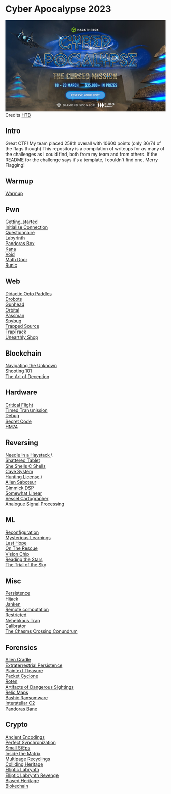 # Cyber Apocalypse 2023

![My dog ate the banner](./CyberApocalypseBanner.jpg)
Credits [HTB](http://ctf.hackthebox.com)

## Intro
Great CTF! My team placed 258th overall with 10600 points (only 36/74 of the flags though)
This repository is a compilation of writeups for as many of the challenges as I could find, both from my team and from others. If the README for the challenge says it's a template, I couldn't find one. Merry Flagging!

## Warmup
[Warmup <sanitycheck>](warmup/warmup/README.md)

## Pwn

[Getting_started <very easy>](pwn/getting_started/README.md)\
[Initialise Connection <very easy>](pwn/initialise_connection/README.md)\
[Questionnaire <very easy>](pwn/questionnaire/README.md)\
[Labyrinth <easy>](pwn/labyrinth/README.md)\
[Pandoras Box <easy>](pwn/pandoras_box/README.md)\
[Kana <medium>](pwn/kana/README.md)\
[Void <medium>](pwn/void/README.md)\
[Math Door <hard>](pwn/math_door/README.md)\
[Runic <insane>](pwn/runic/README.md)

## Web

[Didactic Octo Paddles <medium>](web/didactic_octo_paddles/README.md)\
[Drobots <very easy>](web/drobots/README.md)\
[Gunhead <very easy>](web/gunhead/README.md)\
[Orbital <easy>](web/orbital/README.md)\
[Passman <easy>](web/passman/README.md)\
[Spybug <medium>](web/spybug/README.md)\
[Trapped Source <very easy>](web/trapped_source/README.md)\
[TrapTrack <hard>](web/traptrack/README.md)\
[Unearthly Shop <hard>](web/unearthly_shop/README.md)

## Blockchain

[Navigating the Unknown <very easy>](blockchain/navigation_the_unknown/README.md)\
[Shooting 101 <very easy>](blockchain/shooting_101/README.md)\
[The Art of Deception <easy>](blockchain/the_art_of_deception/README.md)

## Hardware

[Critical Flight <very easy>](hardware/critical_flight/README.md)\
[Timed Transmission <very easy>](hardware/timed_transmission/README.md)\
[Debug <easy>](hardware/debug/README.md)\
[Secret Code <easy>](hardware/secret_code/README.md)\
[HM74 <medium>](hardware/hm74/README.md)

## Reversing

[Needle in a Haystack <very easy>](reversing/needle_in_a_haystack/README.md)\	
[Shattered Tablet <very easy>](reversing/shattered_tablet/README.md)\
[She Shells C Shells <very easy>](reversing/she_shells_c_shells/README.md)\
[Cave System <easy>](reversing/cave_system/README.md)\
[Hunting License <easy>](reversing/hunting_license/README.md)\	
[Alien Saboteur <medium>](reversing/alien_saboteur/README.md)\
[Gimmick DSP <medium>](reversing/gimmick_dsp/README.md)\
[Somewhat Linear <hard>](reversing/somewhat_linear/README.md)\
[Vessel Cartographer <hard>](reversing/vessel_cartographer/README.md)\
[Analogue Signal Processing <insane>](reversing/analogue_signal_processing/README.md)

## ML

[Reconfiguration <very easy>](ml/reconfiguration/README.md)\
[Mysterious Learnings <easy>](ml/mysterious_learnings/README.md)\
[Last Hope <medium>](ml/last_hope/README.md)\
[On The Rescue <medium>](ml/on_the_rescue/README.md)\
[Vision Chip <medium>](ml/vision_chip/README.md)\
[Reading the Stars <hard>](ml/reading_the_stars/README.md)\
[The Trial of the Sky <insane>](ml/the_trial_of_the_sky/README.md)

## Misc

[Persistence <very easy>](misc/persistence/README.md)\
[Hijack <easy>](misc/hijack/README.md)\
[Janken <easy>](misc/janken/README.md)\
[Remote computation <easy>](misc/remote_computation/README.md)\
[Restricted <easy>](misc/restricted/README.md)\
[Nehebkaus Trap <medium>](misc/nehebkaus_trap/README.md)\
[Calibrator <hard>](misc/calibrator/README.md)\
[The Chasms Crossing Conundrum <hard>](misc/the_chasms_crossing_conundrum/README.md)

## Forensics

[Alien Cradle <very easy>](forensics/alien_cradle/README.md)\
[Extraterrestrial Persistence <very easy>](forensics/extraterrestrial_persistence/README.md)\
[Plaintext Tleasure <very easy>](forensics/plaintext_tleasure/README.md)\
[Packet Cyclone <easy>](forensics/packet_cyclone/README.md)\
[Roten <easy>](forensics/roten/README.md)\
[Artifacts of Dangerous Sightings <medium>](forensics/artifacts_of_dangerous_sightings/README.md)\
[Relic Maps <medium>](forensics/relic_maps/README.md)\
[Bashic Ransomware <hard>](forensics/bashic_ransomware/README.md)\
[Interstellar C2 <hard>](forensics/interstellar_c2/README.md)\
[Pandoras Bane <insane>](forensics/pandoras_bane/README.md)

## Crypto

[Ancient Encodings <very easy>](crypto/ancient_encodings/README.md)\
[Perfect Synchronization <very easy>](crypto/perfect_synchronization/README.md)\
[Small StEps <very easy>](crypto/small_steps/README.md)\
[Inside the Matrix <easy>](crypto/inside_the_matrix/README.md)\
[Multipage Recyclings <easy>](crypto/multipage_recyclings/README.md)\
[Colliding Heritage <medium>](crypto/colliding_heritage/README.md)\
[Elliptic Labrynth <medium>](crypto/elliptic_labrynth/README.md)\
[Elliptic Labrynth Revenge <medium>](crypto/elliptic_labrynth_revenge/README.md)\
[Biased Heritage <hard>](crypto/biased_heritage/README.md)\
[Blokechain <insane>](crypto/blokechain/README.md)